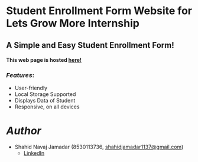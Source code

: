 
# Student Enrollment Form Website for Lets Grow More Internship

## A Simple and Easy Student Enrollment Form!


#### This web page is hosted [here!](https://student-enrollment-form-shahid.netlify.app/)

### *Features*:

* User-friendly
* Local Storage Supported
* Displays Data of Student
* Responsive, on all devices

# *Author*

* Shahid Navaj Jamadar (8530113736, shahidjamadar1137@gmail.com)
  - [LinkedIn](https://www.linkedin.com/in/shahid-jamadar/)
